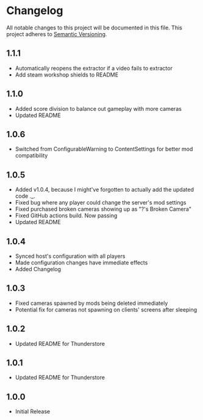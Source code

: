 # Changelog

All notable changes to this project will be documented in this file.
This project adheres to [Semantic Versioning](https://semver.org/spec/v2.0.0.html).

## 1.1.1
- Automatically reopens the extractor if a video fails to extractor
- Add steam workshop shields to README

## 1.1.0
- Added score division to balance out gameplay with more cameras
- Updated README

## 1.0.6
- Switched from ConfigurableWarning to ContentSettings for better mod compatibility

## 1.0.5
- Added v1.0.4, because I might've forgotten to actually add the updated code ._.
- Fixed bug where any player could change the server's mod settings
- Fixed purchased broken cameras showing up as "?'s Broken Camera"
- Fixed GitHub actions build. Now passing
- Updated README

## 1.0.4
- Synced host's configuration with all players
- Made configuration changes have immediate effects
- Added Changelog

## 1.0.3
- Fixed cameras spawned by mods being deleted immediately
- Potential fix for cameras not spawning on clients' screens after sleeping

## 1.0.2
- Updated README for Thunderstore

## 1.0.1
- Updated README for Thunderstore

## 1.0.0
- Initial Release